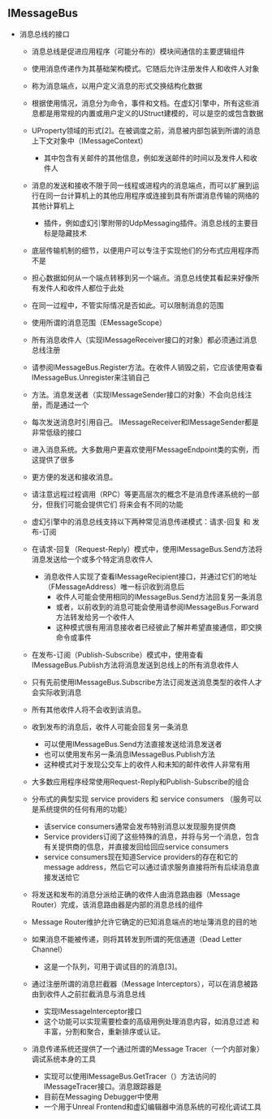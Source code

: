 ## IMessageBus
- 消息总线的接口
  - 消息总线是促进应用程序（可能分布的）模块间通信的主要逻辑组件
  - 使用消息传递作为其基础架构模式。它随后允许注册发件人和收件人对象
  - 称为消息端点，以用户定义消息的形式交换结构化数据
  - 根据使用情况，消息分为命令，事件和文档。在虚幻引擎中，所有这些消息都是用常规的内置或用户定义的UStruct建模的，可以是空的或包含数据
  - UProperty领域的形式[2]。在被调度之前，消息被内部包装到所谓的消息上下文对象中（IMessageContext）
    - 其中包含有关邮件的其他信息，例如发送邮件的时间以及发件人和收件人

  - 消息的发送和接收不限于同一线程或进程内的消息端点，而可以扩展到运行在同一台计算机上的其他应用程序或连接到具有所谓消息传输的网络的其他计算机上
    - 插件，例如虚幻引擎附带的UdpMessaging插件。消息总线的主要目标是隐藏技术
  - 底层传输机制的细节，以便用户可以专注于实现他们的分布式应用程序而不是
  - 担心数据如何从一个端点转移到另一个端点。消息总线使其看起来好像所有发件人和收件人都位于此处
  - 在同一过程中，不管实际情况是否如此。可以限制消息的范围
  - 使用所谓的消息范围（EMessageScope）
  - 所有消息收件人（实现IMessageReceiver接口的对象）都必须通过消息总线注册
  - 请参阅IMessageBus.Register方法。在收件人销毁之前，它应该使用查看IMessageBus.Unregister来注销自己
  - 方法。消息发送者（实现IMessageSender接口的对象）不会向总线注册，而是通过一个
  - 每次发送消息时引用自己。 IMessageReceiver和IMessageSender都是非常低级的接口
  - 进入消息系统。大多数用户更喜欢使用FMessageEndpoint类的实例，而这提供了很多
  - 更方便的发送和接收消息。

  - 请注意远程过程调用（RPC）等更高层次的概念不是消息传递系统的一部分，但我们可能会提供它们 将来会有不同的功能

  - 虚幻引擎中的消息总线支持以下两种常见消息传递模式：请求-回复 和 发布-订阅
  - 在请求-回复（Request-Reply）模式中，使用IMessageBus.Send方法将消息发送给一个或多个特定消息收件人
    - 消息收件人实现了查看IMessageRecipient接口，并通过它们的地址（FMessageAddress）唯一标识收到消息后
      - 收件人可能会使用相同的IMessageBus.Send方法回复另一条消息
      - 或者，以前收到的消息可能会使用请参阅IMessageBus.Forward方法转发给另一个收件人
      - 这种模式很有用消息接收者已经彼此了解并希望直接通信，即交换命令或事件

  - 在发布-订阅（Publish-Subscribe）模式中，使用查看IMessageBus.Publish方法将消息发送到总线上的所有消息收件人
  - 只有先前使用IMessageBus.Subscribe方法订阅发送消息类型的收件人才会实际收到消息
  - 所有其他收件人将不会收到该消息。
  - 收到发布的消息后，收件人可能会回复另一条消息
    - 可以使用IMessageBus.Send方法直接发送给消息发送者
    - 也可以使用发布另一条消息IMessageBus.Publish方法
    - 这种模式对于发现公交车上的收件人和未知的邮件收件人非常有用

  - 大多数应用程序经常使用Request-Reply和Publish-Subscribe的组合
  - 分布式的典型实现 service providers 和 service consumers （服务可以是系统提供的任何有用的功能）
    - 该service consumers通常会发布特别消息以发现服务提供商
    - Service providers订阅了这些特殊的消息，并将与另一个消息，包含有关提供商的信息，并直接发回给回应service consumers
    - service consumers现在知道Service providers的存在和它的message address，然后它可以通过请求服务直接将所有后续消息直接发送给它

  - 将发送和发布的消息分派给正确的收件人由消息路由器（Message Router）完成，该消息路由器是内部的消息总线的组件
  - Message Router维护允许它确定的已知消息端点的地址簿消息的目的地
  - 如果消息不能被传递，则将其转发到所谓的死信通道（Dead Letter Channel）
    - 这是一个队列，可用于调试目的的消息[3]。
  - 通过注册所谓的消息拦截器（Message Interceptors），可以在消息被路由到收件人之前拦截消息与消息总线
    - 实现IMessageInterceptor接口
    - 这个功能可以实现需要检查的高级用例处理消息内容，如消息过滤 和丰富，分割和聚合，重新排序或认证。
  - 消息传递系统还提供了一个通过所谓的Message Tracer（一个内部对象）调试系统本身的工具
    - 实现可以使用IMessageBus.GetTracer（）方法访问的IMessageTracer接口。消息跟踪器是
    - 目前在Messaging Debugger中使用
    -  一个用于Unreal Frontend和虚幻编辑器中消息系统的可视化调试工具
